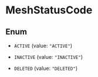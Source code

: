 

# MeshStatusCode

## Enum


* `ACTIVE` (value: `"ACTIVE"`)

* `INACTIVE` (value: `"INACTIVE"`)

* `DELETED` (value: `"DELETED"`)



